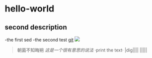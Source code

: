 # hello-world
## second description
-the first sed
-the second test
[git](https://github.com/Kunena/Kunena-Forum/wiki)
![](https://cn.bing.com/images/search?view=detailV2&ccid=3UGFeNDO&id=9A52C79E45FCE5035978BF5F55BE4A816C8D8983&thid=OIP.NlL3y_5WmFvNr57S-WtiXwHaEc&mediaurl=http%3a%2f%2fwww.actusports.fr%2fwp-content%2fuploads%2f2015%2f09%2fLionel-Mess-big-2000.jpg&exph=1236&expw=2060&q=messi&simid=608043418766147941&selectedIndex=1&ajaxhist=0)
> 朝菌不知晦朔
*这是一个很有意思的说法*
·print the text·
|dig||||
|||||
